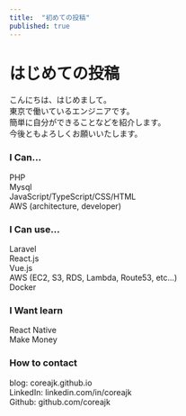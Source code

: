 ```yaml
---
title:  "初めての投稿"
published: true
---
```


# はじめての投稿

こんにちは、はじめまして。<br>
東京で働いているエンジニアです。<br>
簡単に自分ができることなどを紹介します。<br>
今後ともよろしくお願いいたします。<br>

### I Can...<br>
PHP<br>
Mysql<br>
JavaScript/TypeScript/CSS/HTML<br> 
AWS (architecture, developer)<br>

### I Can use...<br>
Laravel<br>
React.js<br>
Vue.js<br>
AWS (EC2, S3, RDS, Lambda, Route53, etc...)<br>
Docker<br>

### I Want learn<br>
React Native<br>
Make Money<br>

### How to contact<br>
blog: coreajk.github.io<br>
LinkedIn: linkedin.com/in/coreajk<br>
Github: github.com/coreajk
